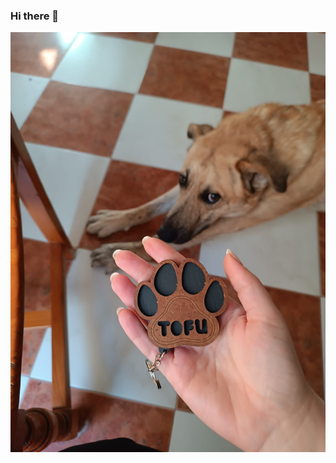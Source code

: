 ### Hi there 👋

![logo](https://github.com/MigueLopJoy/MigueLopJoy/blob/main/Assets/WhatsApp%20Image%202023-02-13%20at%2017.21.59.jpeg)

<!--
**MigueLopJoy/MigueLopJoy** is a ✨ _special_ ✨ repository because its `README.md` (this file) appears on your GitHub profile.

Here are some ideas to get you started:

- 🔭 I’m currently working on ...
- 🌱 I’m currently learning ...
- 👯 I’m looking to collaborate on ...
- 🤔 I’m looking for help with ...
- 💬 Ask me about ...
- 📫 How to reach me: ...
- 😄 Pronouns: ...
- ⚡ Fun fact: ...
-->
